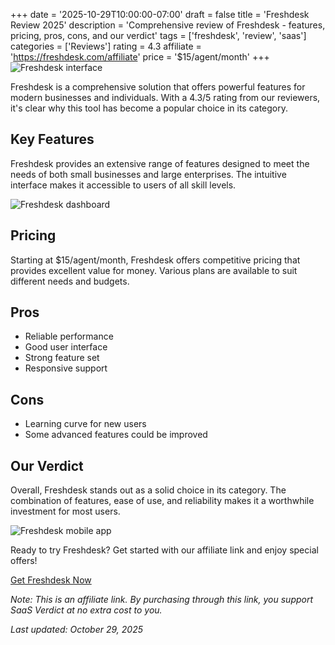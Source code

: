 ﻿+++
date = '2025-10-29T10:00:00-07:00'
draft = false
title = 'Freshdesk Review 2025'
description = 'Comprehensive review of Freshdesk - features, pricing, pros, cons, and our verdict'
tags = ['freshdesk', 'review', 'saas']
categories = ['Reviews']
rating = 4.3
affiliate = 'https://freshdesk.com/affiliate'
price = '$15/agent/month'
+++
![Freshdesk interface](/images/freshdesk-1.jpg)

Freshdesk is a comprehensive solution that offers powerful features for modern businesses and individuals. With a 4.3/5 rating from our reviewers, it's clear why this tool has become a popular choice in its category.

## Key Features

Freshdesk provides an extensive range of features designed to meet the needs of both small businesses and large enterprises. The intuitive interface makes it accessible to users of all skill levels.

![Freshdesk dashboard](/images/freshdesk-2.jpg)

## Pricing

Starting at $15/agent/month, Freshdesk offers competitive pricing that provides excellent value for money. Various plans are available to suit different needs and budgets.

## Pros

- Reliable performance
- Good user interface
- Strong feature set
- Responsive support


## Cons

- Learning curve for new users
- Some advanced features could be improved


## Our Verdict

Overall, Freshdesk stands out as a solid choice in its category. The combination of features, ease of use, and reliability makes it a worthwhile investment for most users.

![Freshdesk mobile app](/images/freshdesk-3.jpg)

Ready to try Freshdesk? Get started with our affiliate link and enjoy special offers!

[Get Freshdesk Now](https://freshdesk.com/affiliate)

*Note: This is an affiliate link. By purchasing through this link, you support SaaS Verdict at no extra cost to you.*

*Last updated: October 29, 2025*
